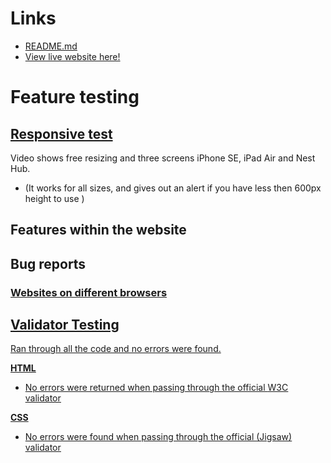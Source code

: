 # Links
- <a href="https://github.com/JorgenBrattang/color-racing/blob/main/README.md">README.md</a>
- <a href="https://jorgenbrattang.github.io/color-racing/" title="Link to live website" rel="nofollow">View live website here!</a>

# Feature testing
## <u>Responsive test</u>
Video shows free resizing and three screens iPhone SE, iPad Air and Nest Hub.
- (It works for all sizes, and gives out an alert if you have less then 600px height to use )



## Features within the website


## Bug reports




### <u>Websites on different browsers


## <u>Validator Testing</u>
Ran through all the code and no errors were found.
    
**HTML**
- No errors were returned when passing through the official [W3C validator](https://validator.w3.org/)

**CSS**
- No errors were found when passing through the official [(Jigsaw) validator](https://jigsaw.w3.org/css-validator/)    
